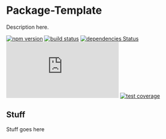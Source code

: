 # Package-Template

Description here.

[![npm version](https://img.shields.io/npm/v/package-template.svg)](https://www.npmjs.com/package/package-template)
[![build status](https://github.com/spautz/package-template/workflows/CI/badge.svg)](https://github.com/spautz/package-template/actions)
[![dependencies Status](https://status.david-dm.org/gh/spautz/package-template.svg)](https://david-dm.org/spautz/package-template)
[![gzip size](https://img.badgesize.io/https://unpkg.com/package-template@latest/dist/package-template.cjs.production.min.js?compression=gzip)](https://bundlephobia.com/result?p=package-template)
[![test coverage](https://img.shields.io/coveralls/github/spautz/package-template/main.svg)](https://coveralls.io/github/spautz/package-template?branch=main)

## Stuff

Stuff goes here
